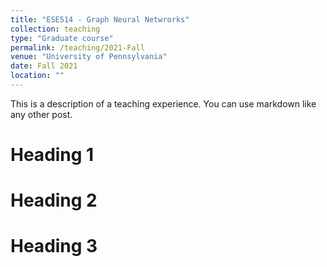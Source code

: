 ```yaml
---
title: "ESE514 - Graph Neural Netwrorks"
collection: teaching
type: "Graduate course"
permalink: /teaching/2021-Fall
venue: "University of Pennsylvania"
date: Fall 2021
location: ""
---
```


This is a description of a teaching experience. You can use markdown like any other post.

Heading 1
======

Heading 2
======

Heading 3
======
